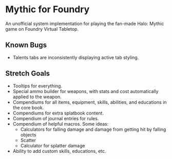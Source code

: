 # Mythic for Foundry

An unofficial system implementation for playing the fan-made Halo: Mythic game on Foundry Virtual Tabletop.

## Known Bugs

* Talents tabs are inconsistently displaying active tab styling.

## Stretch Goals

* Tooltips for everything.
* Special ammo builder for weapons, with stats and cost automatically applied to the weapon.
* Compendiums for all items, equipment, skills, abilities, and educations in the core book.
* Compendiums for extra splatbook content.
* Compendium of journal entries for rules.
* Compendium of helpful macros. Some ideas:
    * Calculators for falling damage and damage from getting hit by falling objects
    * Scatter
    * Calculator for splatter damage
* Ability to add custom skills, educations, etc.
